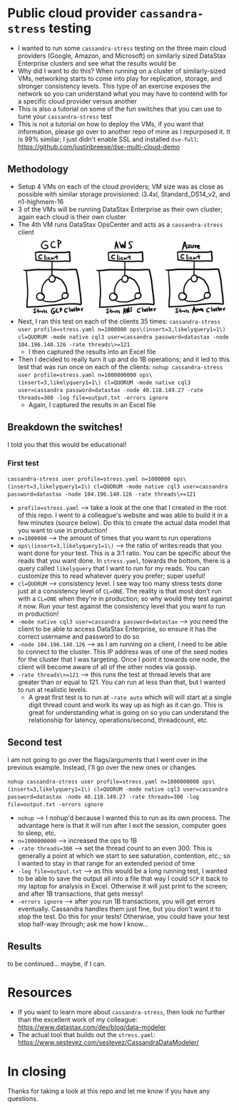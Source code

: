 # Public cloud provider `cassandra-stress` testing
* I wanted to run some `cassandra-stress` testing on the three main cloud providers (Google, Amazon, and Microsoft) on similarly sized DataStax Enterprise clusters and see what the results would be
* Why did I want to do this? When running on a cluster of similarly-sized VMs, networking starts to come into play for replication, storage, and stronger consistency levels. This type of an exercise exposes the network so you can understand what you may have to contend with for a specific cloud provider versus another
* This is also a tutorial on some of the fun switches that you can use to tune your `cassandra-stress` test
* This is not a tutorial on how to deploy the VMs, if you want that information, please go over to another repo of mine as I repurposed it. It is 99% similar; I just didn't enable SSL and installed `dse-full`: https://github.com/justinbreese/dse-multi-cloud-demo

## Methodology
* Setup 4 VMs on each of the cloud providers; VM size was as close as possible with similar storage provisioned: i3.4xl, Standard_DS14_v2, and n1-highmem-16
* 3 of the VMs will be running DataStax Enterprise as their own cluster; again each cloud is their own cluster
* The 4th VM runs DataStax OpsCenter and acts as a `cassandra-stress` client
![Screenshot](https://github.com/justinbreese/dse-cassandra-stress/blob/master/architecture.png?raw=true)
* Next, I ran this test on each of the clients 35 times: `cassandra-stress user profile=stress.yaml n=1000000 ops\(insert=3,likelyquery1=1\) cl=QUORUM -mode native cql3 user=cassandra password=datastax -node 104.196.140.126 -rate threads\>=121`
  * I then captured the results into an Excel file
* Then I decided to really turn it up and do 1B operations; and it led to this test that was run once on each of the clients: `nohup cassandra-stress user profile=stress.yaml n=1000000000 ops\(insert=3,likelyquery1=1\) cl=QUORUM -mode native cql3 user=cassandra password=datastax -node 40.118.149.27 -rate threads=300 -log file=output.txt -errors ignore`
  * Again, I captured the results in an Excel file

## Breakdown the switches!
I told you that this would be educational!

### First test
`cassandra-stress user profile=stress.yaml n=1000000 ops\(insert=3,likelyquery1=1\) cl=QUORUM -mode native cql3 user=cassandra password=datastax -node 104.196.140.126 -rate threads\>=121`

* `profile=stress.yaml` --> take a look at the one that I created in the root of this repo. I went to a colleague's website and was able to build it in a few minutes (source below). Do this to create the actual data model that you want to use in production!
* `n=1000000` --> the amount of times that you want to run operations
* `ops\(insert=3,likelyquery1=1\)` --> the ratio of writes:reads that you want done for your test. This is a 3:1 ratio. You can be specific about the reads that you want done. In `stress.yaml`, towards the bottom, there is a query called `likelyquery` that I want to run for my reads. You can customize this to read whatever query you prefer; super useful!
* `cl=QUORUM` --> consistency level. I see way too many stress tests done just at a consistency level of `CL=ONE`. The reality is that most don't run with a `CL=ONE` when they're in production; so why would they test against it now. Run your test against the consistency level that you want to run in production!
*  `-mode native cql3 user=cassandra password=datastax` --> you need the client to be able to access DataStax Enterprise, so ensure it has the correct username and password to do so
* `-node 104.196.140.126` --> as I am running on a client, I need to be able to connect to the cluster. This IP address was of one of the seed nodes for the cluster that I was targeting. Once I point it towards one node, the client will become aware of all of the other nodes via gossip.
* `-rate threads\>=121` --> this runs the test at thread levels that are greater than or equal to 121. You can run at less than that, but I wanted to run at realistic levels.
  * A great first test is to run at `-rate auto` which will will start at a single digit thread count and work its way up as high as it can go. This is great for understanding what is going on so you can understand the relationship for latency, operations/second, threadcount, etc.

## Second test
I am not going to go over the flags/arguments that I went over in the previous example. Instead, I'll go over the new ones or changes.

`nohup cassandra-stress user profile=stress.yaml n=1000000000 ops\(insert=3,likelyquery1=1\) cl=QUORUM -mode native cql3 user=cassandra password=datastax -node 40.118.149.27 -rate threads=300 -log file=output.txt -errors ignore`

* `nohup` --> I nohup'd because I wanted this to run as its own process. The advantage here is that it will run after I exit the session, computer goes to sleep, etc.
* `n=1000000000` --> increased the ops to 1B
* `-rate threads=300` --> set the thread count to an even 300. This is generally a point at which we start to see saturation, contention, etc.; so I wanted to stay in that range for an extended period of time
* `-log file=output.txt` --> as this would be a long running test, I wanted to be able to save the output all into a file that way I could `SCP` it back to my laptop for analysis in Excel. Otherwise it will just print to the screen; and after 1B transactions, that gets messy!
* `-errors ignore` --> after you run 1B transactions, you will get errors eventually. Cassandra handles them just fine, but you don't want it to stop the test. Do this for your tests! Otherwise, you could have your test stop half-way through; ask me how I know...

## Results
to be continued... maybe, if I can.

# Resources
* If you want to learn more about `cassandra-stress`, then look no further than the excellent work of my colleague: https://www.datastax.com/dev/blog/data-modeler
* The actual tool that builds out the `stress.yaml`: https://www.sestevez.com/sestevez/CassandraDataModeler/

# In closing
Thanks for taking a look at this repo and let me know if you have any questions.
